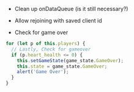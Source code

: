 - Clean up onDataQueue (is it still necessary?)

- Allow rejoining with saved client id

- Check for game over

```js
for (let p of this.players) {
  // Lastly, Check for gameover
  if (p.heart_health <= 0) {
    this.setGameState(game_state.GameOver);
    this.state = game_state.GameOver;
    alert('Game Over');
  }
}
```
